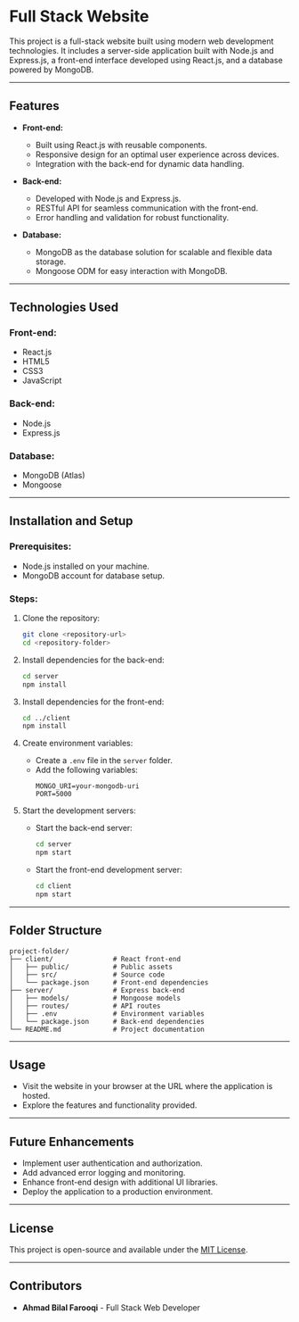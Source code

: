 # Full Stack Website

This project is a full-stack website built using modern web development technologies. It includes a server-side application built with Node.js and Express.js, a front-end interface developed using React.js, and a database powered by MongoDB.

---

## Features

- **Front-end:**

  - Built using React.js with reusable components.
  - Responsive design for an optimal user experience across devices.
  - Integration with the back-end for dynamic data handling.

- **Back-end:**

  - Developed with Node.js and Express.js.
  - RESTful API for seamless communication with the front-end.
  - Error handling and validation for robust functionality.

- **Database:**
  - MongoDB as the database solution for scalable and flexible data storage.
  - Mongoose ODM for easy interaction with MongoDB.

---

## Technologies Used

### Front-end:

- React.js
- HTML5
- CSS3
- JavaScript

### Back-end:

- Node.js
- Express.js

### Database:

- MongoDB (Atlas)
- Mongoose

---

## Installation and Setup

### Prerequisites:

- Node.js installed on your machine.
- MongoDB account for database setup.

### Steps:

1. Clone the repository:

   ```bash
   git clone <repository-url>
   cd <repository-folder>
   ```

2. Install dependencies for the back-end:

   ```bash
   cd server
   npm install
   ```

3. Install dependencies for the front-end:

   ```bash
   cd ../client
   npm install
   ```

4. Create environment variables:

   - Create a `.env` file in the `server` folder.
   - Add the following variables:
     ```env
     MONGO_URI=your-mongodb-uri
     PORT=5000
     ```

5. Start the development servers:
   - Start the back-end server:
     ```bash
     cd server
     npm start
     ```
   - Start the front-end development server:
     ```bash
     cd client
     npm start
     ```

---

## Folder Structure

```
project-folder/
├── client/               # React front-end
│   ├── public/           # Public assets
│   ├── src/              # Source code
│   └── package.json      # Front-end dependencies
├── server/               # Express back-end
│   ├── models/           # Mongoose models
│   ├── routes/           # API routes
│   ├── .env              # Environment variables
│   └── package.json      # Back-end dependencies
└── README.md             # Project documentation
```

---

## Usage

- Visit the website in your browser at the URL where the application is hosted.
- Explore the features and functionality provided.

---

## Future Enhancements

- Implement user authentication and authorization.
- Add advanced error logging and monitoring.
- Enhance front-end design with additional UI libraries.
- Deploy the application to a production environment.

---

## License

This project is open-source and available under the [MIT License](LICENSE).

---

## Contributors

- **Ahmad Bilal Farooqi** - Full Stack Web Developer
